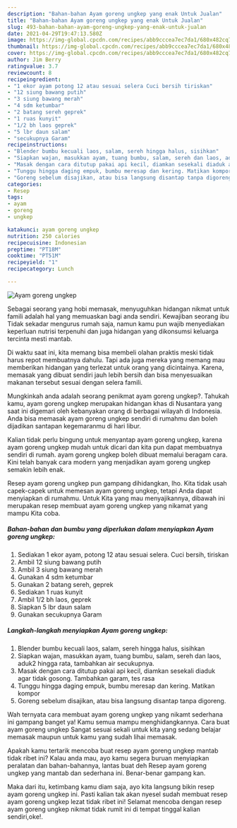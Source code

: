 ```yaml
---
description: "Bahan-bahan Ayam goreng ungkep yang enak Untuk Jualan"
title: "Bahan-bahan Ayam goreng ungkep yang enak Untuk Jualan"
slug: 493-bahan-bahan-ayam-goreng-ungkep-yang-enak-untuk-jualan
date: 2021-04-29T19:47:13.580Z
image: https://img-global.cpcdn.com/recipes/abb9cccea7ec7da1/680x482cq70/ayam-goreng-ungkep-foto-resep-utama.jpg
thumbnail: https://img-global.cpcdn.com/recipes/abb9cccea7ec7da1/680x482cq70/ayam-goreng-ungkep-foto-resep-utama.jpg
cover: https://img-global.cpcdn.com/recipes/abb9cccea7ec7da1/680x482cq70/ayam-goreng-ungkep-foto-resep-utama.jpg
author: Jim Berry
ratingvalue: 3.7
reviewcount: 8
recipeingredient:
- "1 ekor ayam potong 12 atau sesuai selera Cuci bersih tiriskan"
- "12 siung bawang putih"
- "3 siung bawang merah"
- "4 sdm ketumbar"
- "2 batang sereh geprek"
- "1 ruas kunyit"
- "1/2 bh laos geprek"
- "5 lbr daun salam"
- "secukupnya Garam"
recipeinstructions:
- "Blender bumbu kecuali laos, salam, sereh hingga halus, sisihkan"
- "Siapkan wajan, masukkan ayam, tuang bumbu, salam, sereh dan laos, aduk2 hingga rata, tambahkan air secukupnya."
- "Masak dengan cara ditutup pakai api kecil, diamkan sesekali diaduk agar tidak gosong. Tambahkan garam, tes rasa"
- "Tunggu hingga daging empuk, bumbu meresap dan kering. Matikan kompor"
- "Goreng sebelum disajikan, atau bisa langsung disantap tanpa digoreng."
categories:
- Resep
tags:
- ayam
- goreng
- ungkep

katakunci: ayam goreng ungkep 
nutrition: 250 calories
recipecuisine: Indonesian
preptime: "PT18M"
cooktime: "PT51M"
recipeyield: "1"
recipecategory: Lunch

---
```



![Ayam goreng ungkep](https://img-global.cpcdn.com/recipes/abb9cccea7ec7da1/680x482cq70/ayam-goreng-ungkep-foto-resep-utama.jpg)

Sebagai seorang yang hobi memasak, menyuguhkan hidangan nikmat untuk famili adalah hal yang memuaskan bagi anda sendiri. Kewajiban seorang ibu Tidak sekadar mengurus rumah saja, namun kamu pun wajib menyediakan keperluan nutrisi terpenuhi dan juga hidangan yang dikonsumsi keluarga tercinta mesti mantab.

Di waktu  saat ini, kita memang bisa membeli olahan praktis meski tidak harus repot membuatnya dahulu. Tapi ada juga mereka yang memang mau memberikan hidangan yang terlezat untuk orang yang dicintainya. Karena, memasak yang dibuat sendiri jauh lebih bersih dan bisa menyesuaikan makanan tersebut sesuai dengan selera famili. 



Mungkinkah anda adalah seorang penikmat ayam goreng ungkep?. Tahukah kamu, ayam goreng ungkep merupakan hidangan khas di Nusantara yang saat ini digemari oleh kebanyakan orang di berbagai wilayah di Indonesia. Anda bisa memasak ayam goreng ungkep sendiri di rumahmu dan boleh dijadikan santapan kegemaranmu di hari libur.

Kalian tidak perlu bingung untuk menyantap ayam goreng ungkep, karena ayam goreng ungkep mudah untuk dicari dan kita pun dapat membuatnya sendiri di rumah. ayam goreng ungkep boleh dibuat memalui beragam cara. Kini telah banyak cara modern yang menjadikan ayam goreng ungkep semakin lebih enak.

Resep ayam goreng ungkep pun gampang dihidangkan, lho. Kita tidak usah capek-capek untuk memesan ayam goreng ungkep, tetapi Anda dapat menyiapkan di rumahmu. Untuk Kita yang mau menyajikannya, dibawah ini merupakan resep membuat ayam goreng ungkep yang nikamat yang mampu Kita coba.

<!--inarticleads1-->

##### Bahan-bahan dan bumbu yang diperlukan dalam menyiapkan Ayam goreng ungkep:

1. Sediakan 1 ekor ayam, potong 12 atau sesuai selera. Cuci bersih, tiriskan
1. Ambil 12 siung bawang putih
1. Ambil 3 siung bawang merah
1. Gunakan 4 sdm ketumbar
1. Gunakan 2 batang sereh, geprek
1. Sediakan 1 ruas kunyit
1. Ambil 1/2 bh laos, geprek
1. Siapkan 5 lbr daun salam
1. Gunakan secukupnya Garam




<!--inarticleads2-->

##### Langkah-langkah menyiapkan Ayam goreng ungkep:

1. Blender bumbu kecuali laos, salam, sereh hingga halus, sisihkan
1. Siapkan wajan, masukkan ayam, tuang bumbu, salam, sereh dan laos, aduk2 hingga rata, tambahkan air secukupnya.
1. Masak dengan cara ditutup pakai api kecil, diamkan sesekali diaduk agar tidak gosong. Tambahkan garam, tes rasa
1. Tunggu hingga daging empuk, bumbu meresap dan kering. Matikan kompor
1. Goreng sebelum disajikan, atau bisa langsung disantap tanpa digoreng.




Wah ternyata cara membuat ayam goreng ungkep yang nikamt sederhana ini gampang banget ya! Kamu semua mampu menghidangkannya. Cara buat ayam goreng ungkep Sangat sesuai sekali untuk kita yang sedang belajar memasak maupun untuk kamu yang sudah lihai memasak.

Apakah kamu tertarik mencoba buat resep ayam goreng ungkep mantab tidak ribet ini? Kalau anda mau, ayo kamu segera buruan menyiapkan peralatan dan bahan-bahannya, lantas buat deh Resep ayam goreng ungkep yang mantab dan sederhana ini. Benar-benar gampang kan. 

Maka dari itu, ketimbang kamu diam saja, ayo kita langsung bikin resep ayam goreng ungkep ini. Pasti kalian tak akan nyesel sudah membuat resep ayam goreng ungkep lezat tidak ribet ini! Selamat mencoba dengan resep ayam goreng ungkep nikmat tidak rumit ini di tempat tinggal kalian sendiri,oke!.

